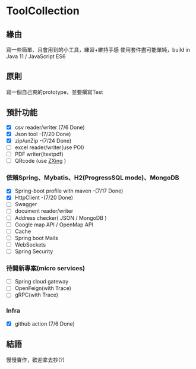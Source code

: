 # ToolCollection
## 緣由
寫一些簡單、且會用到的小工具，練習+維持手感
使用套件盡可能單純，build in Java 11 / JavaScript ES6

## 原則
寫一個自己爽的prototype，並要撰寫Test

## 預計功能
- [x] csv reader/writer (7/6 Done)<br>
- [x] Json tool -(7/20 Done)<br>
- [x] zip/unZip -(7/24 Done)<br>
- [ ] excel reader/writer(use POI)<br>
- [ ] PDF writer(itextpdf)<br>
- [ ] QRcode (use [ZXing](https://github.com/zxing/zxing) )<br>

### 依賴Spring、Mybatis、H2(ProgressSQL mode)、MongoDB
- [x] Spring-boot profile with maven -(7/17 Done)<br>
- [x] HttpClient -(7/20 Done)<br>
- [ ] Swagger<br>
- [ ] document reader/writer<br>
- [ ] Address checker( JSON / MongoDB )<br>
- [ ] Google map API / OpenMap API<br>
- [ ] Cache<br>
- [ ] Spring boot Mails<br>
- [ ] WebSockets<br>
- [ ] Spring Security<br>

### 待開新專案(micro services)
- [ ] Spring cloud gateway<br>
- [ ] OpenFeign(with Trace)<br>
- [ ] gRPC(with Trace)<br>

### Infra
- [x] github action (7/6 Done)<br>


## 結語
慢慢實作，歡迎拿去抄(?)
